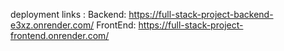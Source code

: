 deployment links : 
Backend: https://full-stack-project-backend-e3xz.onrender.com/
FrontEnd: https://full-stack-project-frontend.onrender.com/